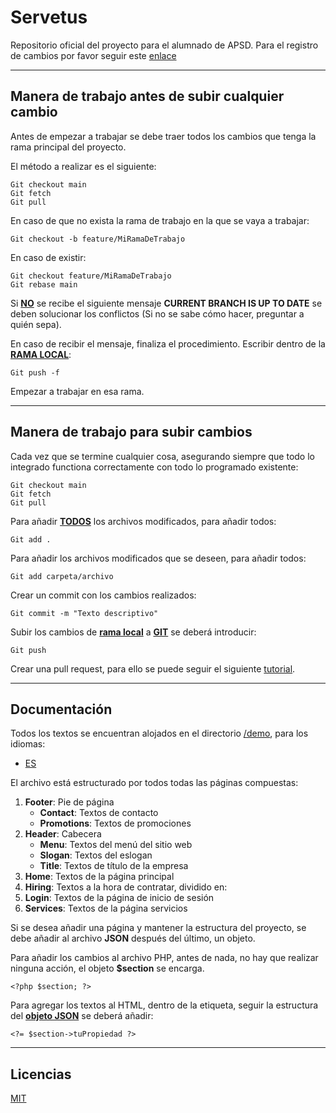 # Servetus
Repositorio oficial del proyecto para el alumnado de APSD. Para el registro de cambios por favor seguir este [enlace](CHANGELOG.md)

---

##  Manera de trabajo antes de subir cualquier cambio

Antes de empezar a trabajar se debe traer todos los cambios que tenga la rama principal del proyecto.

El método a realizar es el siguiente:

```
Git checkout main
Git fetch
Git pull
```

En caso de que no exista la rama de trabajo en la que se vaya a trabajar:

```
Git checkout -b feature/MiRamaDeTrabajo
```

En caso de existir:

```
Git checkout feature/MiRamaDeTrabajo
Git rebase main
```

Si <u>**NO**</u> se recibe el siguiente mensaje **CURRENT BRANCH IS UP TO DATE** se deben solucionar los conflictos (Si no se sabe cómo hacer, preguntar a quién sepa).

En caso de recibir el mensaje, finaliza el procedimiento. Escribir dentro de la <u>**RAMA LOCAL**</u>:

```
Git push -f
```

Empezar a trabajar en esa rama.

---

##  Manera de trabajo para subir cambios

Cada vez que se termine cualquier cosa, asegurando siempre que todo lo integrado functiona correctamente con todo lo programado existente:

```
Git checkout main
Git fetch
Git pull
```

Para añadir <u>**TODOS**</u> los archivos modificados, para añadir todos:

```
Git add .
```

Para añadir los archivos modificados que se deseen, para añadir todos:

```
Git add carpeta/archivo
```

Crear un commit con los cambios realizados:

``` 
Git commit -m "Texto descriptivo"
``` 

Subir los cambios de <u>**rama local**</u> a <u>**GIT**</u> se deberá introducir:

```
Git push
```

Crear una pull request, para ello se puede seguir el siguiente [tutorial](https://docs.github.com/es/pull-requests/collaborating-with-pull-requests/proposing-changes-to-your-work-with-pull-requests/creating-a-pull-request).

---

## Documentación

Todos los textos se encuentran alojados en el directorio [/demo](./demo/), para los idiomas:

* [ES](./demo/data_es.json)

El archivo está estructurado por todos todas las páginas compuestas:

1. **Footer**: Pie de página
    *   **Contact**: Textos de contacto
    *   **Promotions**: Textos de promociones
3. **Header**: Cabecera
    *   **Menu**: Textos del menú del sitio web
    *   **Slogan**: Textos del eslogan
    *   **Title**: Textos de título de la empresa
4. **Home**: Textos de la página principal
5. **Hiring**: Textos a la hora de contratar, dividido en:
8. **Login**: Textos de la página de inicio de sesión
6. **Services**: Textos de la página servicios

Si se desea añadir una página y mantener la estructura del proyecto, se debe añadir al archivo **JSON** después del último, un objeto. 

Para añadir los cambios al archivo PHP, antes de nada, no hay que realizar ninguna acción, el objeto **$section** se encarga.

```
<?php $section; ?>
```

Para agregar los textos al HTML, dentro de la etiqueta, seguir la estructura del **<u>objeto JSON</u>** se deberá añadir:

```
<?= $section->tuPropiedad ?>
```

---

## Licencias
[MIT](https://choosealicense.com/licenses/mit/)